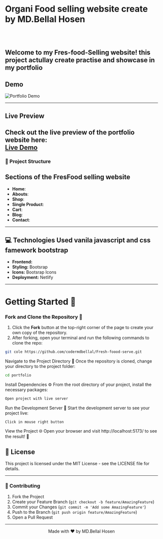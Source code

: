 


# Organi Food selling website create by MD.Bellal Hosen
<div align="center">
  <pre>
    
  </pre>
</div>

 
Welcome to my **Fres-food-Selling website**! this project actullay create practise and showcase in my portfolio
---

## Demo

![Portfolio Demo](https://i.postimg.cc/zv2GRp75/Organic-Grocery-Store-HTML-Website-Template-01-14-2025-10-22-PM.png)

---

## Live Preview

Check out the live preview of the portfolio website here:  
[**Live Demo**]()
---
### 🎯 Project Structure


## Sections of the FresFood selling website

- **Home**:
- **Abouts**: 
- **Shop**: 
- **Single Product**: 
- **Cart**: 
- **Blog**: 
- **Contact**: 

---

## 💻 Technologies Used vanila javascript and css famework bootstrap
- **Frontend:** 
- **Styling:** Bootsrap
- **Icons:** Bootsrap Icons
- **Deployment:** Netlify

---

# Getting Started 🎯

### Fork and Clone the Repository 🚀
1. Click the **Fork** button at the top-right corner of the page to create your own copy of the repository.
2. After forking, open your terminal and run the following commands to clone the repo:

  ```bash
  git cole https://github.com/codermdbellal/Fresh-foood-serve.git
  ```
Navigate to the Project Directory 📂
Once the repository is cloned, change your directory to the project folder:
```bash
cd portfolio
```

Install Dependencies ⚙️
From the root directory of your project, install the necessary packages:
```bash
Open project with live server
```

Run the Development Server 🚀
Start the development server to see your project live:
```bash
Click in mouse right button
```

View the Project 🌐
Open your browser and visit http://localhost:5173/ to see the result! 🎉

## 📝 License
This project is licensed under the MIT License - see the LICENSE file for details.

---

### 🤝 Contributing

1. Fork the Project
2. Create your Feature Branch (`git checkout -b feature/AmazingFeature`)
3. Commit your Changes (`git commit -m 'Add some AmazingFeature'`)
4. Push to the Branch (`git push origin feature/AmazingFeature`)
5. Open a Pull Request

---

<div align="center"> Made with ❤️ by MD.Bellal Hosen </div>
